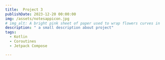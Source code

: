 ```yaml
---
title:  Project 3
publishDate: 2023-12-20 00:00:00
img: /assets/notesappicon.jpg
# img_alt: A bright pink sheet of paper used to wrap flowers curves in front of rich blue background
description: " a small description about project"
tags:
  - Kotlin
  - Coroutines
  - Jetpack Compose 

---
```



